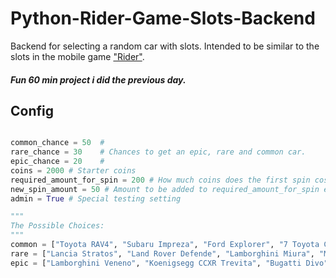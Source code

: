# Python-Rider-Game-Slots-Backend
Backend for selecting a random car with slots. Intended to be similar to the slots in the mobile game ["Rider"](https://play.google.com/store/apps/details?id=com.ketchapp.rider&hl=en_ZA&gl=US).

##### Fun 60 min project i did the previous day.


## Config

```py

common_chance = 50  # 
rare_chance = 30    # Chances to get an epic, rare and common car.
epic_chance = 20    #
coins = 2000 # Starter coins
required_amount_for_spin = 200 # How much coins does the first spin cost.
new_spin_amount = 50 # Amount to be added to required_amount_for_spin each spin.
admin = True # Special testing setting

"""
The Possible Choices:
"""
common = ["Toyota RAV4", "Subaru Impreza", "Ford Explorer", "7 Toyota Corolla", "Ford Focus", "Chevrolet Impala", "Honda Civic", "Chevrolet Malibu"]
rare = ["Lancia Stratos", "Land Rover Defende", "Lamborghini Miura", "Mini", "Lotus Esprit", "Porsche 911", "Audi Quattro", "McLaren F1"]
epic = ["Lamborghini Veneno", "Koenigsegg CCXR Trevita", "Bugatti Divo", "Mercedes-Maybach Exeleo", "Bugatti Centodieci", "Bugatti La Voiture Noire", "Rolls-Royce Boat Tail"]

```
